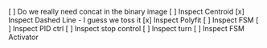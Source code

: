 [ ] Do we really need concat in the binary image
[ ] Inspect Centroid
[x] Inspect Dashed Line - I guess we toss it
[x] Inspect Polyfit
[ ] Inspect FSM
[ ] Inspect PID ctrl
[ ] Inspect stop control
[ ] Inspect turn
[ ] Inspect FSM Activator
